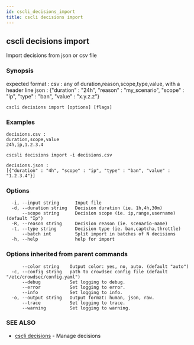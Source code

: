 ```yaml
---
id: cscli_decisions_import
title: cscli decisions import
---
```

## cscli decisions import

Import decisions from json or csv file

### Synopsis

expected format :
csv  : any of duration,reason,scope,type,value, with a header line
json : {"duration" : "24h", "reason" : "my_scenario", "scope" : "ip", "type" : "ban", "value" : "x.y.z.z"}

```
cscli decisions import [options] [flags]
```

### Examples

```
decisions.csv :
duration,scope,value
24h,ip,1.2.3.4

cscsli decisions import -i decisions.csv

decisions.json :
[{"duration" : "4h", "scope" : "ip", "type" : "ban", "value" : "1.2.3.4"}]

```

### Options

```
  -i, --input string      Input file
  -d, --duration string   Decision duration (ie. 1h,4h,30m)
      --scope string      Decision scope (ie. ip,range,username) (default "Ip")
  -R, --reason string     Decision reason (ie. scenario-name)
  -t, --type string       Decision type (ie. ban,captcha,throttle)
      --batch int         Split import in batches of N decisions
  -h, --help              help for import
```

### Options inherited from parent commands

```
      --color string    Output color: yes, no, auto. (default "auto")
  -c, --config string   path to crowdsec config file (default "/etc/crowdsec/config.yaml")
      --debug           Set logging to debug.
      --error           Set logging to error.
      --info            Set logging to info.
  -o, --output string   Output format: human, json, raw.
      --trace           Set logging to trace.
      --warning         Set logging to warning.
```

### SEE ALSO

* [cscli decisions](/cscli/cscli_decisions.md)	 - Manage decisions

